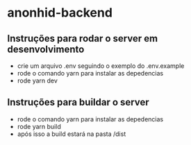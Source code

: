 # anonhid-backend

## Instruções para rodar o server em desenvolvimento
- crie um arquivo .env seguindo o exemplo do .env.example
- rode o comando yarn para instalar as depedencias
- rode yarn dev

## Instruções para buildar o server
- rode o comando yarn para instalar as depedencias
- rode yarn build
- após isso a build estará na pasta /dist
